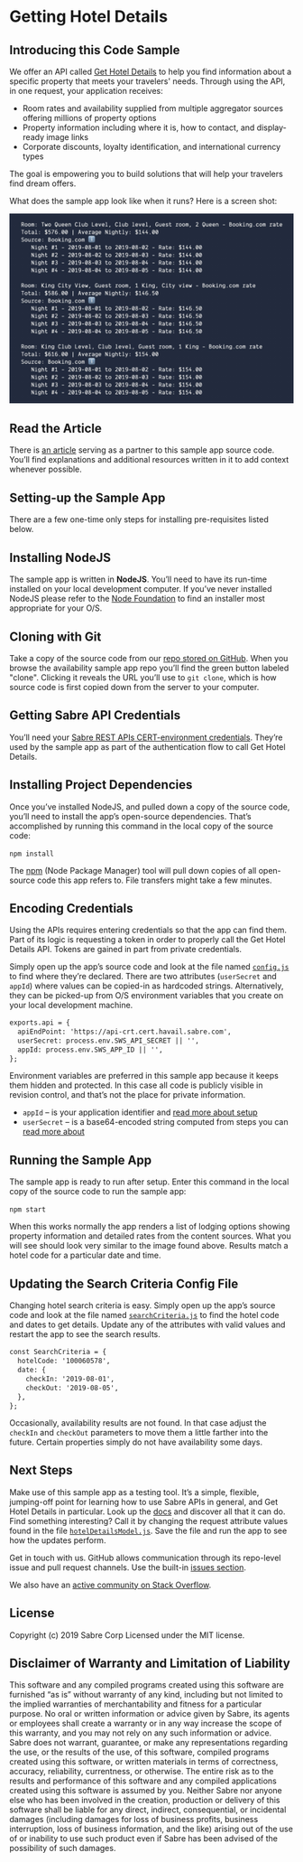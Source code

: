 # Getting Hotel Details
## Introducing this Code Sample

We offer an API called [Get Hotel Details](https://beta.developer.sabre.com/docs/rest_apis/hotel/search/get_hotel_details) to help you find information about a specific property that meets your travelers' needs. Through using the API, in one request, your application receives:

  * Room rates and availability supplied from multiple aggregator sources offering millions of property options
  * Property information including where it is, how to contact, and display-ready image links
  * Corporate discounts, loyalty identification, and international currency types

The goal is empowering you to build solutions that will help your travelers find dream offers.

What does the sample app look like when it runs? Here is a screen shot:

![App Screenshot](./docs/GetHotelDetailsScreenshot.jpg)

## Read the Article

There is [an article](https://blog.developer.sabre.com/blog/2019/07/09/content-services-lodging-deep-dive-part-2-getting-details/) serving as a partner to this sample app source code. You’ll find explanations and additional resources written in it to add context whenever possible. 

## Setting-up the Sample App

There are a few one-time only steps for installing pre-requisites listed below.

## Installing NodeJS

The sample app is written in **NodeJS**. You’ll need to have its run-time installed on your local development computer. If you’ve never installed NodeJS please refer to the [Node Foundation](https://nodejs.org/en/download/) to find an installer most appropriate for your O/S.
 
## Cloning with Git

Take a copy of the source code from our [repo stored on GitHub](https://github.com/SabreDevStudio). When you browse the availability sample app repo you’ll find the green button labeled "clone". Clicking it reveals the URL you’ll use to `git clone`, which is how source code is first copied down from the server to your computer. 

## Getting Sabre API Credentials

You’ll need your [Sabre REST APIs CERT-environment credentials](https://developer.sabre.com/guides/travel-agency/quickstart). They’re used by the sample app as part of the authentication flow to call Get Hotel Details.

## Installing Project Dependencies

Once you’ve installed NodeJS, and pulled down a copy of the source code, you’ll need to install the app’s open-source dependencies. That’s accomplished by running this command in the local copy of the source code:

`npm install`

The [npm](https://www.npmjs.com/) (Node Package Manager) tool will pull down copies of all open-source code this app refers to. File transfers might take a few minutes.

## Encoding Credentials

Using the APIs requires entering credentials so that the app can find them. Part of its logic is requesting a token in order to properly call the Get Hotel Details API. Tokens are gained in part from private credentials.

Simply open up the app’s source code and look at the file named [`config.js`](./app/config.js) to find where they’re declared. There are two attributes (`userSecret` and `appId`) where values can be copied-in as hardcoded strings. Alternatively, they can be picked-up from O/S environment variables that you create on your local development machine.

```
exports.api = {
  apiEndPoint: 'https://api-crt.cert.havail.sabre.com',
  userSecret: process.env.SWS_API_SECRET || '',
  appId: process.env.SWS_APP_ID || '',
};
```

Environment variables are preferred in this sample app because it keeps them hidden and protected. In this case all code is publicly visible in revision control, and that’s not the place for private information.

* `appId` – is your application identifier and [read more about setup](https://developer.sabre.com/guides/travel-agency/content-services-for-lodging)
* `userSecret` – is a base64-encoded string computed from steps you can [read more about](https://developer.sabre.com/guides/travel-agency/how-to/rest-apis-token-credentials)

## Running the Sample App

The sample app is ready to run after setup. Enter this command in the local copy of the source code to run the sample app:

`npm start` 

When this works normally the app renders a list of lodging options showing property information and detailed rates from the content sources. What you will see should look very similar to the image found above. Results match a hotel code for a particular date and time.

## Updating the Search Criteria Config File

Changing hotel search criteria is easy. Simply open up the app’s source code and look at the file named [`searchCriteria.js`](./app/searchCriteria.js) to find the hotel code and dates to get details. Update any of the attributes with valid values and restart the app to see the search results. 

```
const SearchCriteria = {
  hotelCode: '100060578',
  date: {
    checkIn: '2019-08-01',
    checkOut: '2019-08-05',
  },
};
```

Occasionally, availability results are not found. In that case adjust the `checkIn` and `checkOut` parameters to move them a little farther into the future. Certain properties simply do not have availability some days.

## Next Steps

Make use of this sample app as a testing tool. It’s a simple, flexible, jumping-off point for learning how to use Sabre APIs in general, and Get Hotel Details in particular. Look up the [docs](https://developer.sabre.com/docs/rest_apis/hotel/search/get_hotel_details_v1) and discover all that it can do. Find something interesting? Call it by changing the request attribute values found in the file [`hotelDetailsModel.js`](./app/hotelDetailsModel.js). Save the file and run the app to see how the updates perform.

Get in touch with us. GitHub allows communication through its repo-level issue and pull request channels. Use the built-in [issues section](https://github.com/SabreDevStudio/get-hotel-details-sample-nodejs/issues).

We also have an [active community on Stack Overflow](https://stackoverflow.com/questions/tagged/sabre).

## License

Copyright (c) 2019 Sabre Corp Licensed under the MIT license.

## Disclaimer of Warranty and Limitation of Liability

This software and any compiled programs created using this software are furnished “as is” without warranty of any kind, including but not limited to the implied warranties of merchantability and fitness for a particular purpose. No oral or written information or advice given by Sabre, its agents or employees shall create a warranty or in any way increase the scope of this warranty, and you may not rely on any such information or advice.
Sabre does not warrant, guarantee, or make any representations regarding the use, or the results of the use, of this software, compiled programs created using this software, or written materials in terms of correctness, accuracy, reliability, currentness, or otherwise. The entire risk as to the results and performance of this software and any compiled applications created using this software is assumed by you. Neither Sabre nor anyone else who has been involved in the creation, production or delivery of this software shall be liable for any direct, indirect, consequential, or incidental damages (including damages for loss of business profits, business interruption, loss of business information, and the like) arising out of the use of or inability to use such product even if Sabre has been advised of the possibility of such damages.
